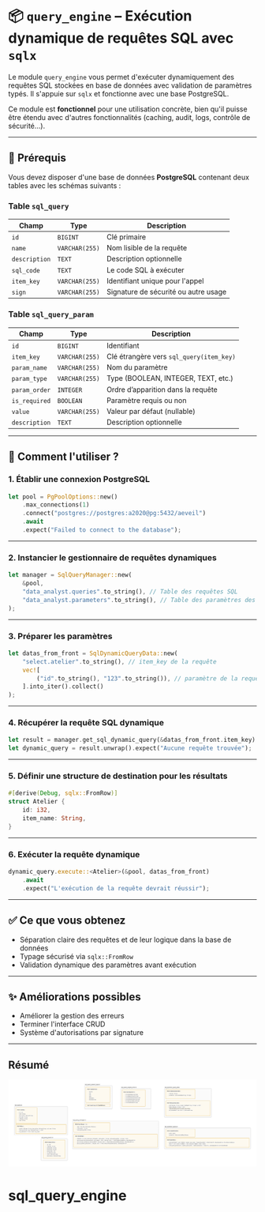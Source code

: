# 📦 `query_engine` – Exécution dynamique de requêtes SQL avec `sqlx`

Le module `query_engine` vous permet d'exécuter dynamiquement des requêtes SQL stockées en base de données avec validation de paramètres typés. Il s'appuie sur `sqlx` et fonctionne avec une base PostgreSQL.

Ce module est **fonctionnel** pour une utilisation concrète, bien qu'il puisse être étendu avec d'autres fonctionnalités (caching, audit, logs, contrôle de sécurité...).

---

## 🧰 Prérequis

Vous devez disposer d'une base de données **PostgreSQL** contenant deux tables avec les schémas suivants :

### Table `sql_query`

| Champ           | Type             | Description                            |
| --------------- | ---------------- | -------------------------------------- |
| `id`          | `BIGINT`       | Clé primaire                          |
| `name`        | `VARCHAR(255)` | Nom lisible de la requête             |
| `description` | `TEXT`         | Description optionnelle                |
| `sql_code`    | `TEXT`         | Le code SQL à exécuter               |
| `item_key`    | `VARCHAR(255)` | Identifiant unique pour l'appel        |
| `sign`        | `VARCHAR(255)` | Signature de sécurité ou autre usage |

### Table `sql_query_param`

| Champ           | Type             | Description                                   |
| --------------- | ---------------- | --------------------------------------------- |
| `id`          | `BIGINT`       | Identifiant                                   |
| `item_key`    | `VARCHAR(255)` | Clé étrangère vers `sql_query(item_key)` |
| `param_name`  | `VARCHAR(255)` | Nom du paramètre                             |
| `param_type`  | `VARCHAR(255)` | Type (BOOLEAN, INTEGER, TEXT, etc.)           |
| `param_order` | `INTEGER`      | Ordre d’apparition dans la requête          |
| `is_required` | `BOOLEAN`      | Paramètre requis ou non                      |
| `value`       | `VARCHAR(255)` | Valeur par défaut (nullable)                 |
| `description` | `TEXT`         | Description optionnelle                       |

---

## 🚀 Comment l'utiliser ?

### 1. Établir une connexion PostgreSQL

```rust
let pool = PgPoolOptions::new()
    .max_connections(1)
    .connect("postgres://postgres:a2020@pg:5432/aeveil")
    .await
    .expect("Failed to connect to the database");
```

---

### 2. Instancier le gestionnaire de requêtes dynamiques

```rust
let manager = SqlQueryManager::new(
    &pool,
    "data_analyst.queries".to_string(), // Table des requêtes SQL
    "data_analyst.parameters".to_string(), // Table des paramètres des requêtes SQL
);
```

---

### 3. Préparer les paramètres

```rust
let datas_from_front = SqlDynamicQueryData::new(
    "select.atelier".to_string(), // item_key de la requête
    vec![
        ("id".to_string(), "123".to_string()), // paramètre de la requête
    ].into_iter().collect()
);
```

---

### 4. Récupérer la requête SQL dynamique

```rust
let result = manager.get_sql_dynamic_query(&datas_from_front.item_key).await;
let dynamic_query = result.unwrap().expect("Aucune requête trouvée");
```

---

### 5. Définir une structure de destination pour les résultats

```rust
#[derive(Debug, sqlx::FromRow)]
struct Atelier {
    id: i32,
    item_name: String,
}
```

---

### 6. Exécuter la requête dynamique

```rust
dynamic_query.execute::<Atelier>(&pool, datas_from_front)
    .await
    .expect("L'exécution de la requête devrait réussir");
```

---

## ✅ Ce que vous obtenez

- Séparation claire des requêtes et de leur logique dans la base de données
- Typage sécurisé via `sqlx::FromRow`
- Validation dynamique des paramètres avant exécution

---

## ✨ Améliorations possibles

- Améliorer la gestion des erreurs
- Terminer l'interface CRUD
- Système d'autorisations par signature

---

## Résumé

![Diagramme du module](QueryEngine.png "Query Engine")
# sql_query_engine
